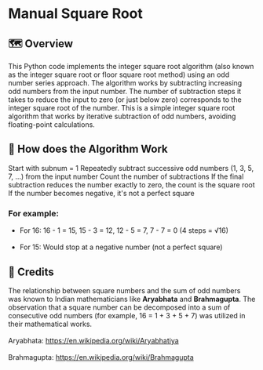 # Manual Square Root
## 🗺️ Overview

This Python code implements the integer square root algorithm (also known as the integer square root or floor square root method) using an odd number series approach. The algorithm works by subtracting increasing odd numbers from the input number. The number of subtraction steps it takes to reduce the input to zero (or just below zero) corresponds to the integer square root of the number. This is a simple integer square root algorithm that works by iterative subtraction of odd numbers, avoiding floating-point calculations.
<br />

## 📝 How does the Algorithm Work

Start with subnum = 1
Repeatedly subtract successive odd numbers (1, 3, 5, 7, ...) from the input number
Count the number of subtractions
If the final subtraction reduces the number exactly to zero, the count is the square root
If the number becomes negative, it's not a perfect square

### For example:
* For 16: 16 - 1 = 15, 15 - 3 = 12, 12 - 5 = 7, 7 - 7 = 0 (4 steps = √16)
<br /><br />
* For 15: Would stop at a negative number (not a perfect square)

## 🤗 Credits
The relationship between square numbers and the sum of odd numbers was known to Indian mathematicians like **Aryabhata** and **Brahmagupta**. The observation that a square number can be decomposed into a sum of consecutive odd numbers (for example, 16 = 1 + 3 + 5 + 7) was utilized in their mathematical works.
<br /><br />
Aryabhata: https://en.wikipedia.org/wiki/Aryabhatiya
<br /><br />
Brahmagupta: https://en.wikipedia.org/wiki/Brahmagupta
